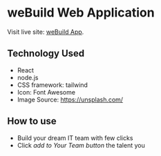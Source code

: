 # weBuild Web Application

Visit live site: [weBuild App](https://github.com/facebook/create-react-app).

## Technology Used
- React
- node.js
- CSS framework: tailwind
- Icon: Font Awesome
- Image Source: https://unsplash.com/

## How to use
- Build your dream IT team with few clicks
- Click *add to Your Team button* the talent you

